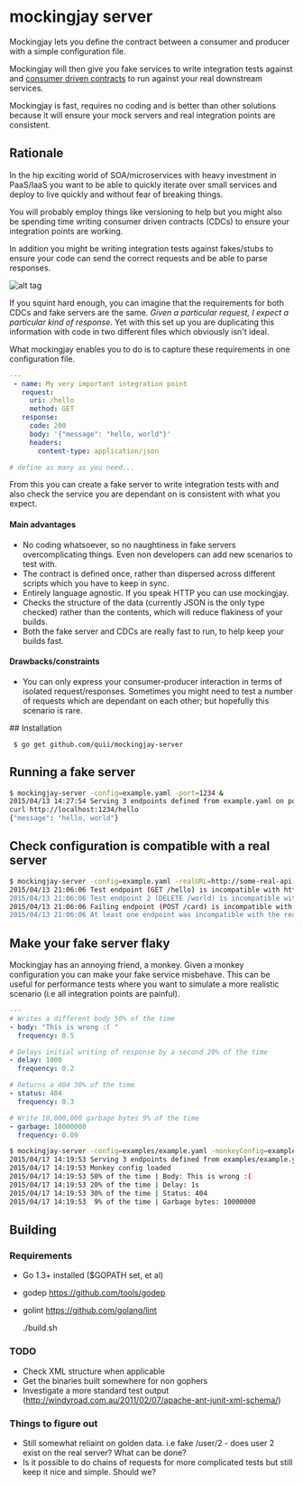 # mockingjay server

Mockingjay lets you define the contract between a consumer and producer with a simple configuration file. 

Mockingjay will then give you fake services to write integration tests against and [consumer driven contracts](http://martinfowler.com/articles/consumerDrivenContracts.html) to run against your real downstream services.

Mockingjay is fast, requires no coding and is better than other solutions because it will ensure your mock servers and real integration points are consistent.

## Rationale

In the hip exciting world of SOA/microservices with heavy investment in PaaS/IaaS you want to be able to quickly iterate over small services and deploy to live quickly and without fear of breaking things. 

You will probably employ things like versioning to help but you might also be spending time writing consumer driven contracts (CDCs) to ensure your integration points are working. 

In addition you might be writing integration tests against fakes/stubs to ensure your code can send the correct requests and be able to parse responses. 

![alt tag](http://i.imgur.com/oC6BjGn.png)

If you squint hard enough, you can imagine that the requirements for both CDCs and fake servers are the same. *Given a particular request, I expect a particular kind of response*. Yet with this set up you are duplicating this information with code in two different files which obviously isn't ideal. 

What mockingjay enables you to do is to capture these requirements in one configuration file. 

````yaml
---
 - name: My very important integration point
   request:
     uri: /hello
     method: GET
   response:
     code: 200
     body: '{"message": "hello, world"}'
     headers:
       content-type: application/json

# define as many as you need...
````

From this you can create a fake server to write integration tests with and also check the service you are dependant on is consistent with what you expect. 

#### Main advantages

- No coding whatsoever, so no naughtiness in fake servers overcomplicating things. Even non developers can add new scenarios to test with.
- The contract is defined once, rather than dispersed across different scripts which you have to keep in sync. 
- Entirely language agnostic. If you speak HTTP you can use mockingjay.
- Checks the structure of the data (currently JSON is the only type checked) rather than the contents, which will reduce flakiness of your builds.
- Both the fake server and CDCs are really fast to run, to help keep your builds fast. 

#### Drawbacks/constraints

- You can only express your consumer-producer interaction in terms of isolated request/responses. Sometimes you might need to test a number of requests which are dependant on each other; but hopefully this scenario is rare.

## Installation

     $ go get github.com/quii/mockingjay-server

## Running a fake server

````bash
$ mockingjay-server -config=example.yaml -port=1234 &
2015/04/13 14:27:54 Serving 3 endpoints defined from example.yaml on port 1234
curl http://localhost:1234/hello
{"message": "hello, world"}
````

## Check configuration is compatible with a real server

````bash
$ mockingjay-server -config=example.yaml -realURL=http://some-real-api.com
2015/04/13 21:06:06 Test endpoint (GET /hello) is incompatible with http://some-real-api - Couldn't reach real server
2015/04/13 21:06:06 Test endpoint 2 (DELETE /world) is incompatible with http://some-real-api - Couldn't reach real server
2015/04/13 21:06:06 Failing endpoint (POST /card) is incompatible with http://some-real-api - Couldn't reach real server
2015/04/13 21:06:06 At least one endpoint was incompatible with the real URL supplied
````

## Make your fake server flaky

Mockingjay has an annoying friend, a monkey. Given a monkey configuration you can make your fake service misbehave. This can be useful for performance tests where you want to simulate a more realistic scenario (i.e all integration points are painful).

````yaml
---
# Writes a different body 50% of the time
- body: "This is wrong :( "
  frequency: 0.5

# Delays initial writing of response by a second 20% of the time
- delay: 1000
  frequency: 0.2

# Returns a 404 30% of the time
- status: 404
  frequency: 0.3

# Write 10,000,000 garbage bytes 9% of the time
- garbage: 10000000
  frequency: 0.09
````

````bash
$ mockingjay-server -config=examples/example.yaml -monkeyConfig=examples/monkey-business.yaml 
2015/04/17 14:19:53 Serving 3 endpoints defined from examples/example.yaml on port 9090
2015/04/17 14:19:53 Monkey config loaded
2015/04/17 14:19:53 50% of the time | Body: This is wrong :(  
2015/04/17 14:19:53 20% of the time | Delay: 1s 
2015/04/17 14:19:53 30% of the time | Status: 404 
2015/04/17 14:19:53  9% of the time | Garbage bytes: 10000000 
````

## Building

### Requirements

- Go 1.3+ installed ($GOPATH set, et al)
- godep https://github.com/tools/godep
- golint https://github.com/golang/lint


    ./build.sh

### TODO

- Check XML structure when applicable
- Get the binaries built somewhere for non gophers
- Investigate a more standard test output (http://windyroad.com.au/2011/02/07/apache-ant-junit-xml-schema/)

### Things to figure out

- Still somewhat reliaint on golden data. i.e fake /user/2 - does user 2 exist on the real server? What can be done?
- Is it possible to do chains of requests for more complicated tests but still keep it nice and simple. Should we?
